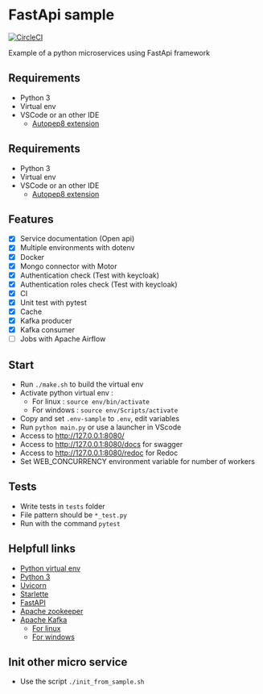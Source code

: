 
# FastApi sample

[![CircleCI](https://circleci.com/gh/david-talabard/fastapi-sample.svg?style=svg)](https://circleci.com/gh/david-talabard/fastapi-sample)

Example of a python microservices using FastApi framework

## Requirements

- Python 3
- Virtual env
- VSCode or an other IDE
  - [Autopep8 extension](https://marketplace.visualstudio.com/items?itemName=himanoa.Python-autopep8)


## Requirements

- Python 3
- Virtual env
- VSCode or an other IDE
  - [Autopep8 extension](https://marketplace.visualstudio.com/items?itemName=himanoa.Python-autopep8)

## Features

- [x] Service documentation (Open api)
- [x] Multiple environments with dotenv
- [x] Docker
- [x] Mongo connector with Motor
- [x] Authentication check (Test with keycloak)
- [x] Authentication roles check (Test with keycloak)
- [x] CI
- [x] Unit test with pytest
- [x] Cache
- [x] Kafka producer
- [x] Kafka consumer
- [ ] Jobs with Apache Airflow

## Start

- Run `./make.sh` to build the virtual env
- Activate python virtual env :
  - For linux : `source env/bin/activate`
  - For windows : `source env/Scripts/activate`
- Copy and set `.env-sample` to `.env`, edit variables
- Run `python main.py` or use a launcher in VScode
- Access to http://127.0.0.1:8080/
- Access to http://127.0.0.1:8080/docs for swagger
- Access to http://127.0.0.1:8080/redoc for Redoc
- Set WEB_CONCURRENCY environment variable for number of workers

## Tests

- Write tests in `tests` folder
- File pattern should be `*_test.py`
- Run with the command `pytest`

## Helpfull links

- [Python virtual env](https://python-guide-pt-br.readthedocs.io/fr/latest/dev/virtualenvs.htmls)
- [Python 3](https://www.python.org/)
- [Uvicorn](https://www.uvicorn.org/settings/)
- [Starlette](https://www.starlette.io/websockets/)
- [FastAPI](https://fastapi.tiangolo.com/)
- [Apache zookeeper](https://zookeeper.apache.org/)
- [Apache Kafka](https://kafka.apache.org/)
  - [For linux](https://dzone.com/articles/how-to-configure-an-apache-kafka-cluster-on-ubuntu)
  - [For windows](https://dzone.com/articles/running-apache-kafka-on-windows-os)


## Init other micro service

- Use the script `./init_from_sample.sh`
